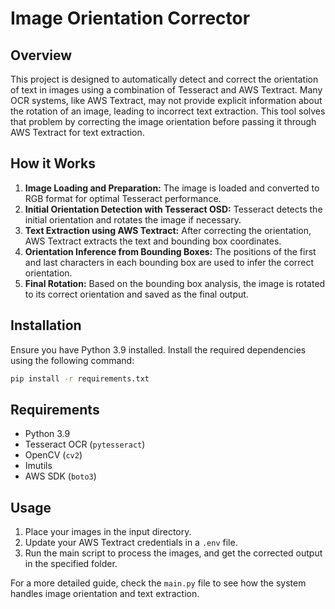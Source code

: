 # Image Orientation Corrector

## Overview

This project is designed to automatically detect and correct the orientation of text in images using a combination of Tesseract and AWS Textract. Many OCR systems, like AWS Textract, may not provide explicit information about the rotation of an image, leading to incorrect text extraction. This tool solves that problem by correcting the image orientation before passing it through AWS Textract for text extraction.

## How it Works

1. **Image Loading and Preparation:** The image is loaded and converted to RGB format for optimal Tesseract performance.
2. **Initial Orientation Detection with Tesseract OSD:** Tesseract detects the initial orientation and rotates the image if necessary.
3. **Text Extraction using AWS Textract:** After correcting the orientation, AWS Textract extracts the text and bounding box coordinates.
4. **Orientation Inference from Bounding Boxes:** The positions of the first and last characters in each bounding box are used to infer the correct orientation.
5. **Final Rotation:** Based on the bounding box analysis, the image is rotated to its correct orientation and saved as the final output.

## Installation

Ensure you have Python 3.9 installed. Install the required dependencies using the following command:

```bash
pip install -r requirements.txt
```

## Requirements

- Python 3.9
- Tesseract OCR (`pytesseract`)
- OpenCV (`cv2`)
- Imutils
- AWS SDK (`boto3`)

## Usage

1. Place your images in the input directory.
2. Update your AWS Textract credentials in a `.env` file.
3. Run the main script to process the images, and get the corrected output in the specified folder.

For a more detailed guide, check the `main.py` file to see how the system handles image orientation and text extraction.
